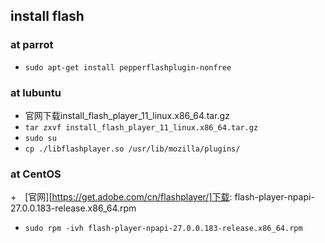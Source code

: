 ## install flash

### at parrot
+ `sudo apt-get install pepperflashplugin-nonfree`

### at lubuntu

+ 官网下载install_flash_player_11_linux.x86_64.tar.gz
+ `tar zxvf install_flash_player_11_linux.x86_64.tar.gz`
+ `sudo su`
+ `cp ./libflashplayer.so /usr/lib/mozilla/plugins/`

### at CentOS
+　[官网][https://get.adobe.com/cn/flashplayer/]下载: flash-player-npapi-27.0.0.183-release.x86_64.rpm
+  `sudo rpm -ivh flash-player-npapi-27.0.0.183-release.x86_64.rpm`



